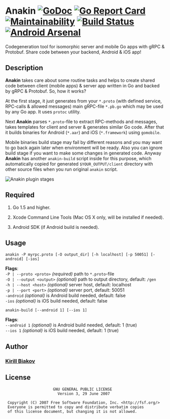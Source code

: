 # Anakin [![GoDoc](https://godoc.org/github.com/Softwee/Anakin?status.svg)](https://godoc.org/github.com/Softwee/Anakin) [![Go Report Card](https://goreportcard.com/badge/github.com/Softwee/Anakin)](https://goreportcard.com/report/github.com/Softwee/Anakin) [![Maintainability](https://api.codeclimate.com/v1/badges/9f7e630f0ab78a73ccca/maintainability)](https://codeclimate.com/github/kbiakov/Anakin/maintainability) [![Build Status](https://travis-ci.org/Softwee/Anakin.svg?branch=master)](https://travis-ci.org/Softwee/Anakin) [![Android Arsenal](https://img.shields.io/badge/Android%20Arsenal-Anakin-blue.svg?style=true)](https://android-arsenal.com/details/1/4625)

Codegeneration tool for isomorphic server and mobile Go apps with gRPC & Protobuf. Share code between your backend, Android & iOS app!

## Description
<b>Anakin</b> takes care about some routine tasks and helps to create shared code between client (mobile apps) & server app written in Go and backed by gRPC & Protobuf. So, how it works?

At the first stage, it just generates from your ```*.proto``` (with defined service, RPC-calls & allowed messages) main gRPC-file ```*.pb.go``` which may be used by any Go app. It uses ```protoc``` utility.

Next <b>Anakin</b> parses ```*.proto```-file to extract RPC-methods and messages, takes templates for client and server & generates similar Go code. After that it builds binaries for Android (```*.aar```) and iOS (```*.framework```) using ```gomobile```.

Mobile binaries build stage may fail by different reasons and you may want to go back again later when environment will be ready. Also you can ignore build stage if you want to make some changes in generated code. Anyway <b>Anakin</b> has another ```anakin-build``` script inside for this purpose, which automatically copied for generated ```$YOUR_OUTPUT/client``` directory with other source files when you run original ```anakin``` script.

![Anakin plugin stages](http://i64.tinypic.com/1f4uh.png)

## Required
1. Go 1.5 and higher.<br>

2. Xcode Command Line Tools (Mac OS X only, will be installed if needed).<br>

3. Android SDK (if Android build is needed).<br>

## Usage
```
anakin -P myrpc.proto [-O output_dir] [-h localhost] [-p 50051] [-android] [-ios]
```

<b>Flags</b>:<br>
```-P | --proto <proto>``` *(required)* path to ```*.proto```-file<br>
```-O | --output <output>``` *(optional)* path to output directory, default: ```/gen```<br>
```-h | --host <host>``` *(optional)* server host, default: localhost<br>
```-p | --port <port>``` *(optional)* server port, default: 50051<br>
```-android``` *(optional)* is Android build needed, default: false<br>
```-ios``` *(optional)* is iOS build needed, default: false<br>

```
anakin-build [--android 1] [--ios 1]
```

<b>Flags</b>:<br>
```--android 1``` *(optional)* is Android build needed, default: 1 (true)<br>
```--ios 1``` *(optional)* is iOS build needed, default: 1 (true)<br>

## Author
### [Kirill Biakov](https://github.com/kbiakov)

## License
```
                     GNU GENERAL PUBLIC LICENSE
                       Version 3, 29 June 2007

 Copyright (C) 2007 Free Software Foundation, Inc. <http://fsf.org/>
 Everyone is permitted to copy and distribute verbatim copies
 of this license document, but changing it is not allowed.
```
